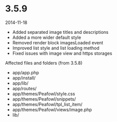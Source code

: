 # 3.5.9

2014-11-18

- Added separated image titles and descriptions
- Added a more wider default style
- Removed render block imagesLoaded event
- Improved list style and list loading method
- Fixed issues with image view and https storages

Affected files and folders (from 3.5.8)

- app/app.php
- app/install/
- app/lib/
- app/routes/
- app/themes/Peafowl/style.css
- app/themes/Peafowl/snippets/
- app/themes/Peafowl/tpl_list_item/
- app/themes/Peafowl/views/image.php
- lib/
